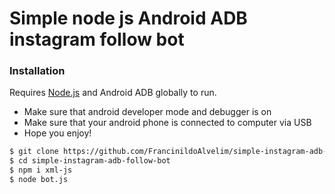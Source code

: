 # Simple node js Android ADB instagram follow bot

### Installation

Requires [Node.js](https://nodejs.org/) and Android ADB globally to run.

* Make sure that android developer mode and debugger is on
* Make sure that your android phone is connected to computer via USB
* Hope you enjoy!


```sh
$ git clone https://github.com/FrancinildoAlvelim/simple-instagram-adb-follow-bot.git
$ cd simple-instagram-adb-follow-bot
$ npm i xml-js
$ node bot.js
```
